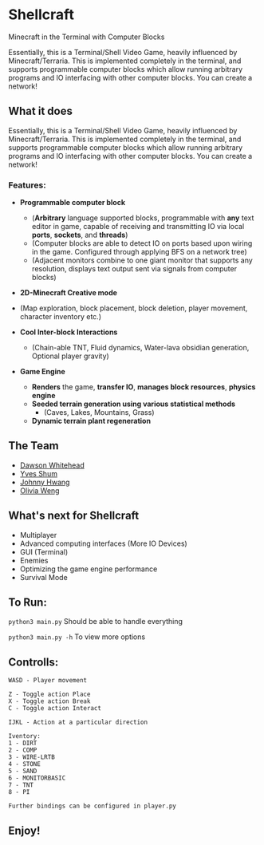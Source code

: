 # Shellcraft
Minecraft in the Terminal with Computer Blocks

Essentially, this is a Terminal/Shell Video Game, heavily influenced by Minecraft/Terraria. This is implemented completely in the terminal, and supports programmable computer blocks which allow running arbitrary programs and IO interfacing with other computer blocks. You can create a network!


## What it does

Essentially, this is a Terminal/Shell Video Game, heavily influenced by Minecraft/Terraria. This is implemented completely in the terminal, and supports programmable computer blocks which allow running arbitrary programs and IO interfacing with other computer blocks. You can create a network!

### Features:
- **Programmable computer block** 
  - (__Arbitrary__ language supported blocks, programmable with __any__ text editor in game, capable of receiving and transmitting IO via local __ports__, __sockets__, and __threads__)
  - (Computer blocks are able to detect IO on ports based upon wiring in the game. Configured through applying BFS on a network tree)
  - (Adjacent monitors combine to one giant monitor that supports any resolution, displays text output sent via signals from computer blocks)

-  **2D-Minecraft Creative mode** 
  - (Map exploration, block placement, block deletion, player movement, character inventory etc.)
  - **Cool Inter-block Interactions**
    - (Chain-able TNT, Fluid dynamics, Water-lava obsidian generation, Optional player gravity)

- **Game Engine**
   - **Renders** the game, **transfer IO**, **manages block resources**, **physics engine**
   - **Seeded terrain generation using various statistical methods** 
        - (Caves, Lakes, Mountains, Grass) 
   - **Dynamic terrain plant regeneration**

## The Team 
- [Dawson Whitehead](https://github.com/dwahme)
- [Yves Shum](https://github.com/yvesshum)
- [Johnny Hwang](https://github.com/johnnyihwang) 
- [Olivia Weng](https://github.com/oliviaweng)


## What's next for Shellcraft
- Multiplayer 
- Advanced computing interfaces (More IO Devices)
- GUI (Terminal)
- Enemies
- Optimizing the game engine performance
- Survival Mode 


## To Run:
`python3 main.py` Should be able to handle everything 

`python3 main.py -h` To view more options 

## Controlls:
```
WASD - Player movement 

Z - Toggle action Place 
X - Toggle action Break
C - Toggle action Interact 

IJKL - Action at a particular direction 

Iventory: 
1 - DIRT
2 - COMP
3 - WIRE-LRTB
4 - STONE
5 - SAND 
6 - MONITORBASIC
7 - TNT
8 - PI 

Further bindings can be configured in player.py

```

## Enjoy!
